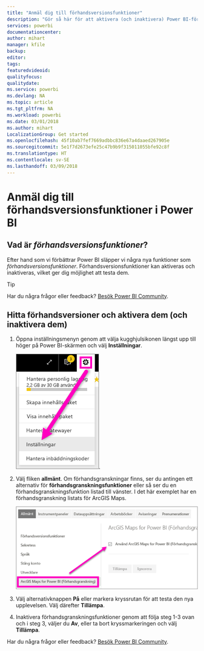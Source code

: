 ```yaml
---
title: "Anmäl dig till förhandsversionsfunktioner"
description: "Gör så här för att aktivera (och inaktivera) Power BI-förhandsversionsfunktioner."
services: powerbi
documentationcenter: 
author: mihart
manager: kfile
backup: 
editor: 
tags: 
featuredvideoid: 
qualityfocus: 
qualitydate: 
ms.service: powerbi
ms.devlang: NA
ms.topic: article
ms.tgt_pltfrm: NA
ms.workload: powerbi
ms.date: 03/01/2018
ms.author: mihart
LocalizationGroup: Get started
ms.openlocfilehash: 45f10ab7fef7669adbbc836e67a4daaed267905e
ms.sourcegitcommit: 5e1f7d2673efe25c47b9b9f315011055bfe92c8f
ms.translationtype: HT
ms.contentlocale: sv-SE
ms.lasthandoff: 03/09/2018
---
```

# <a name="opt-in-for-power-bi-preview-features"></a>Anmäl dig till förhandsversionsfunktioner i Power BI
## <a name="what-are-preview-features"></a>Vad är *förhandsversionsfunktioner*?
Efter hand som vi förbättrar Power BI släpper vi några nya funktioner som *förhandsversionsfunktioner*. Förhandsversionsfunktioner kan aktiveras och inaktiveras, vilket ger dig möjlighet att testa dem.

> [!TIP]
> Har du några frågor eller feedback? [Besök Power BI Community](http://community.powerbi.com/t5/Navigation-Preview-Forum/bd-p/NavigationPreview).
> 
> 

## <a name="find-previews-and-turn-them-on-and-off"></a>Hitta förhandsversioner och aktivera dem (och inaktivera dem)
1. Öppna inställningsmenyn genom att välja kugghjulsikonen längst upp till höger på Power BI-skärmen och välj **Inställningar**.
   
   ![Menyn Inställningar](media/service-preview-features/power-bi-settings.png).
2. Välj fliken **allmänt**. Om förhandsgranskningar finns, ser du antingen ett alternativ för **förhandsgranskningsfunktioner** eller så ser du en förhandsgranskningsfunktion listad till vänster.  I det här exemplet har en förhandsgranskning listats för ArcGIS Maps. 
   
   ![fliken Allmänt](media/service-preview-features/power-bi-preview-arcgis.png)
3. Välj alternativknappen **På** eller markera kryssrutan för att testa den nya upplevelsen. Välj därefter **Tillämpa**.
4. Inaktivera förhandsgranskningsfunktioner genom att följa steg 1-3 ovan och i steg 3, väljer du **Av**, eller ta bort kryssmarkeringen och välj **Tillämpa**.


Har du några frågor eller feedback? [Besök Power BI Community](http://community.powerbi.com/t5/Navigation-Preview-Forum/bd-p/NavigationPreview).

